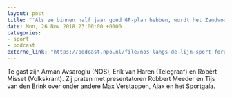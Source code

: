 ```yaml
---
layout: post
title: "'Als ze binnen half jaar goed GP-plan hebben, wordt het Zandvoort'"
date: Mon, 26 Nov 2018 23:00:00 +0100
categories: 
- sport 
- podcast 
externe_link: "https://podcast.npo.nl/file/nos-langs-de-lijn-sport-forum/3053/content.omroep.nl/portal/podcast/nporadio1/nos-langs-de-lijn-sport-forum/2018/11/nporadio1_nos-langs-de-lijn-sport-forum_20181126_lang-de-lijn-sportforum-26-11-18.mp3"
---
```


Te gast zijn Arman Avsaroglu (NOS), Erik van Haren (Telegraaf) en Robèrt Misset (Volkskrant). Zij praten met presentatoren Robbert Meeder en Tijs van den Brink over onder andere Max Verstappen, Ajax en het Sportgala.
